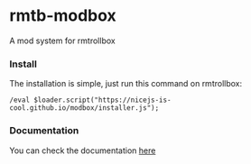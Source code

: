 # rmtb-modbox
A mod system for rmtrollbox
### Install
The installation is simple, just run this command on rmtrollbox:
```
/eval $loader.script("https://nicejs-is-cool.github.io/modbox/installer.js");
```
### Documentation
You can check the documentation [here](https://nicejs-is-cool.github.io/modbox/docs)